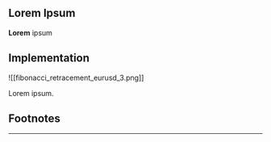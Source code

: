 
## Lorem Ipsum

**Lorem** ipsum

## Implementation

![[fibonacci_retracement_eurusd_3.png]]

Lorem ipsum.

## Footnotes
---

